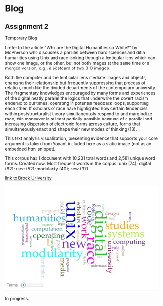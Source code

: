 #  Blog

## Assignment 2

Temporary Blog

I refer to the article "Why are the Digital Humanities so White?" by McPherson who discusses a parallel between hard sciences and ditial humanities using Unix and race looking through a lenticular lens which can show one image, or the other, but not both images at the same time or a merged version, e.g., a postcard of two 3-D images. 

Both the computer and the lenticular lens mediate images and objects, changing their relationship but frequently suppressing that process of relation, much like the divided departments of the contemporary university. The fragmentary knowledges encouraged by many forms and experiences of the digital neatly parallel the logics that underwrite the covert racism endemic to our times, operating in potential feedback loops, supporting each other. If scholars of race have highlighted how certain tendencies within poststructuralist theory simultaneously respond to and marginalize race, this maneuver is at least partially possible because of a parallel and increasing dispersion of electronic forms across culture, forms that simultaneously enact and shape their new modes of thinking (13).

This text analysis visualization, presenting evidence that supports your core argument is taken from Voyant included here as a static image (not as an embedded html snippet).

This corpus has 1 document with 10,231 total words and 2,581 unique word forms. Created now.
Most frequent words in the corpus: unix (74); digital (62); race (52); modularity (40); new (37)

[link to Brock University](https://brocku.ca/humanities/humanities-research/humanities-research/humanities-research-institute)

![](images/words-voyant-tools.jpg)

In progress.
